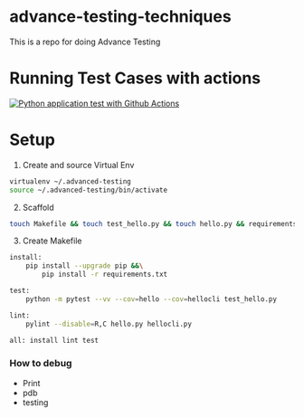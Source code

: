 # advance-testing-techniques
This is a repo for doing Advance Testing 

# Running Test Cases with actions
[![Python application test with Github Actions](https://github.com/varunjalota/advance-testing-techniques/actions/workflows/main.yml/badge.svg)](https://github.com/varunjalota/advance-testing-techniques/actions/workflows/main.yml)

# Setup
1. Create and source Virtual Env
```bash
virtualenv ~/.advanced-testing
source ~/.advanced-testing/bin/activate
```

2. Scaffold
```bash
touch Makefile && touch test_hello.py && touch hello.py && requirements.txt
```

3. Create Makefile
```bash
install:
	pip install --upgrade pip &&\
		pip install -r requirements.txt

test:
	python -m pytest --vv --cov=hello --cov=hellocli test_hello.py

lint:
	pylint --disable=R,C hello.py hellocli.py

all: install lint test
```
### How to debug
* Print
* pdb
* testing

